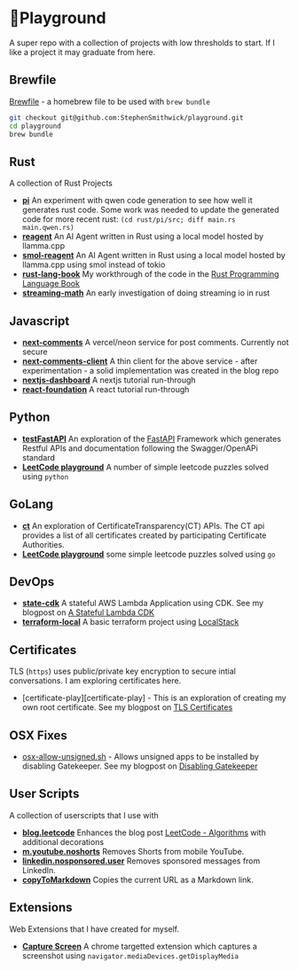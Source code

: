 [//]: # (External)
[rust-book]: https://doc.rust-lang.org/book/title-page.html
[localstack]: https://github.com/localstack/localstack
[fastapi]: https://fastapi.tiangolo.com/

[//]: # (Blog Posts)
[me.tls-certificates]: https://stephensmithwick.github.io/tls/tls-certificates.html
[me.disable-gateKeeper]: https://stephensmithwick.github.io/dev-desktop/Disable-GateKeeper.html\
[me.aws-stateful-cdk]:https://stephensmithwick.github.io/devops/Message-Board.html

[//]: # (Misc)
[brewfile]: Brewfile
[osx-allow-unsigned.sh]: /osx-fixes/allow-unsigned.sh
[capture-screen]: /extensions/CaptureScreen

[//]: # (User Scripts)
[blog.leetcode]: /user-scripts/blog.leetcode.user.js
[m.youtube.noshorts]: /user-scripts/m.youtube.noshorts.user.js
[linkedin.nosponsored.user]: /user-scripts/linkedin.nosponsored.user.js
[copyToMarkdown]: /user-scripts/copyToMarkdown.user.js

[//]: # (Rust)
[pi]: /rust/pi
[reagent]: /rust/reagent
[smol-reagent]: /rust/smol-reagent
[rust-lang-book]: /rust/rust-lang-book
[streaming-math]: /rust/streaming-math

[//]: # (Javascript)
[next-comments]: /js/next-comments
[next-comments-client]: /js/next-comments-client
[nextjs-dashboard]: /js/nextjs-dashboard
[react-foundation]: /js/react-foundation

[//]: # (GoLang)
[ct]: /golang/ct
[go-leet]: /golang/leetcode

[//]: # (Python)
[testFastAPI]: /python/testFastAPI
[py-leet]: /python/leetcode

[//]: # (DevOps)
[state-cdk]: /devops/state-cdk
[state-tf]: /devops/state-tf
[terraform-local]: /devops/terraform-local


# 🛝Playground 
A super repo with a collection of projects with low thresholds to start.  If I like a project it may graduate from here.

## Brewfile
[Brewfile][brewfile] - a homebrew file to be used with `brew bundle`
```bash
git checkout git@github.com:StephenSmithwick/playground.git
cd playground
brew bundle
```

## Rust
A collection of Rust Projects
- **[pi][pi]** An experiment with qwen code generation to see how well it generates rust code.  Some work was needed to update the generated code for more recent rust: 
    `(cd rust/pi/src; diff main.rs main.qwen.rs)`
- **[reagent][reagent]** An AI Agent written in Rust using a local model hosted by llamma.cpp
- **[smol-reagent][smol-reagent]** An AI Agent written in Rust using a local model hosted by llamma.cpp using smol instead of tokio
- **[rust-lang-book][rust-lang-book]** My workthrough of the code in the [Rust Programming Language Book][rust-book]
- **[streaming-math][streaming-math]** An early investigation of doing streaming io in rust

## Javascript
- **[next-comments][next-comments]** A vercel/neon service for post comments.  Currently not secure
- **[next-comments-client][next-comments-client]** A thin client for the above service - after experimentation - a solid implementation was created in the blog repo
- **[nextjs-dashboard][nextjs-dashboard]** A nextjs tutorial run-through
- **[react-foundation][react-foundation]** A react tutorial run-through

## Python
- **[testFastAPI][testFastAPI]** An exploration of the [FastAPI](fastapi) Framework which generates Restful APIs and documentation following the Swagger/OpenAPi standard
- **[LeetCode playground][py-leet]** A number of simple leetcode puzzles solved using `python`

## GoLang
- **[ct][ct]** An exploration of CertificateTransparency(CT) APIs. The CT api provides a list of all certificates created by participating Certificate Authorities.
- **[LeetCode playground][py-leet]** some simple leetcode puzzles solved using `go`

## DevOps
- **[state-cdk][state-cdk]** A stateful AWS Lambda Application using CDK. See my blogpost on [A Stateful Lambda CDK ][me.aws-stateful-cdk]
- **[terraform-local][terraform-local]** A basic terraform project using [LocalStack][localstack]

## Certificates
TLS (`https`) uses public/private key encryption to secure intial conversations.  I am exploring certificates here.
- [certificate-play][certificate-play] -  This is an exploration of creating my own root certificate.  See my blogpost on [TLS Certificates][me.tls-certificates]

## OSX Fixes

- [osx-allow-unsigned.sh][osx-allow-unsigned.sh] - Allows unsigned apps to be installed by disabling Gatekeeper. See my blogpost on [Disabling Gatekeeper][me.disable-gateKeeper]

## User Scripts
A collection of userscripts that I use with 
- **[blog.leetcode][blog.leetcode]** Enhances the blog post [LeetCode - Algorithms](https://stephensmithwick.github.io/leetcode/leetcode-algorithms.html) with additional decorations
- **[m.youtube.noshorts][m.youtube.noshorts]** Removes Shorts from mobile YouTube.
- **[linkedin.nosponsored.user][linkedin.nosponsored.user]** Removes sponsored messages from LinkedIn.
- **[copyToMarkdown][copyToMarkdown]** Copies the current URL as a Markdown link.

## Extensions
Web Extensions that I have created for myself.
- **[Capture Screen][capture-screen]** A chrome targetted extension which captures a screenshot using `navigator.mediaDevices.getDisplayMedia`

